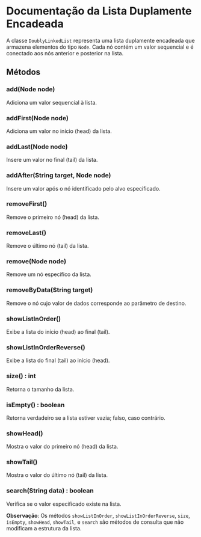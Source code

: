 
# Documentação da Lista Duplamente Encadeada

A classe `DoublyLinkedList` representa uma lista duplamente encadeada que armazena elementos do tipo `Node`. Cada nó contém um valor sequencial e é conectado aos nós anterior e posterior na lista.

## Métodos

### add(Node node)

Adiciona um valor sequencial à lista.

### addFirst(Node node)

Adiciona um valor no início (head) da lista.

### addLast(Node node)

Insere um valor no final (tail) da lista.

### addAfter(String target, Node node)

Insere um valor após o nó identificado pelo alvo especificado.

### removeFirst()

Remove o primeiro nó (head) da lista.

### removeLast()

Remove o último nó (tail) da lista.

### remove(Node node)

Remove um nó específico da lista.

### removeByData(String target)

Remove o nó cujo valor de dados corresponde ao parâmetro de destino.

### showListInOrder()

Exibe a lista do início (head) ao final (tail).

### showListInOrderReverse()

Exibe a lista do final (tail) ao início (head).

### size() : int

Retorna o tamanho da lista.

### isEmpty() : boolean

Retorna verdadeiro se a lista estiver vazia; falso, caso contrário.

### showHead()

Mostra o valor do primeiro nó (head) da lista.

### showTail()

Mostra o valor do último nó (tail) da lista.

### search(String data) : boolean

Verifica se o valor especificado existe na lista.

**Observação**: Os métodos `showListInOrder`, `showListInOrderReverse`, `size`, `isEmpty`, `showHead`, `showTail`, e `search` são métodos de consulta que não modificam a estrutura da lista.
